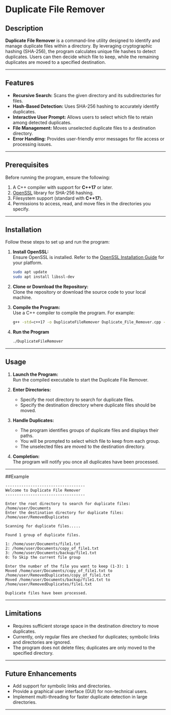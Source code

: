 # Duplicate File Remover

## Description

**Duplicate File Remover** is a command-line utility designed to identify and manage duplicate files within a directory. By leveraging cryptographic hashing (SHA-256), the program calculates unique file hashes to detect duplicates. Users can then decide which file to keep, while the remaining duplicates are moved to a specified destination.

---

## Features

- **Recursive Search:** Scans the given directory and its subdirectories for files.
- **Hash-Based Detection:** Uses SHA-256 hashing to accurately identify duplicates.
- **Interactive User Prompt:** Allows users to select which file to retain among detected duplicates.
- **File Management:** Moves unselected duplicate files to a destination directory.
- **Error Handling:** Provides user-friendly error messages for file access or processing issues.

---

## Prerequisites

Before running the program, ensure the following:

1. A C++ compiler with support for **C++17** or later.
2. [OpenSSL](https://www.openssl.org/) library for SHA-256 hashing.
3. Filesystem support (standard with **C++17**).
4. Permissions to access, read, and move files in the directories you specify.

---

## Installation

Follow these steps to set up and run the program:

1. **Install OpenSSL:**  
   Ensure OpenSSL is installed. Refer to the [OpenSSL Installation Guide](https://www.openssl.org/docs/) for your platform.
   ```bash
   sudo apt update
   sudo apt install libssl-dev

3. **Clone or Download the Repository:**  
   Clone the repository or download the source code to your local machine.

4. **Compile the Program:**  
   Use a C++ compiler to compile the program. For example:
   ```bash
   g++ -std=c++17 -o DuplicateFileRemover Duplicate_File_Remover.cpp -lssl -lcrypto

5. **Run the Program**
   ```bash
   ./DuplicateFileRemover

---

## Usage

1. **Launch the Program:**  
   Run the compiled executable to start the Duplicate File Remover.

2. **Enter Directories:**  
   - Specify the root directory to search for duplicate files.  
   - Specify the destination directory where duplicate files should be moved.

3. **Handle Duplicates:**  
   - The program identifies groups of duplicate files and displays their paths.  
   - You will be prompted to select which file to keep from each group.  
   - The unselected files are moved to the destination directory.

4. **Completion:**  
   The program will notify you once all duplicates have been processed.

---

##Example

```plaintext
-----------------------------------
Welcome to Duplicate File Remover
-----------------------------------

Enter the root directory to search for duplicate files: /home/user/Documents
Enter the destination directory for duplicate files: /home/user/RemovedDuplicates

Scanning for duplicate files.....

Found 1 group of duplicate files.

1: /home/user/Documents/file1.txt
2: /home/user/Documents/copy_of_file1.txt
3: /home/user/Documents/backup/file1.txt
0: To Skip the current file group

Enter the number of the file you want to keep (1-3): 1
Moved /home/user/Documents/copy_of_file1.txt to /home/user/RemovedDuplicates/copy_of_file1.txt
Moved /home/user/Documents/backup/file1.txt to /home/user/RemovedDuplicates/file1.txt

Duplicate files have been processed.
```

---

## Limitations

- Requires sufficient storage space in the destination directory to move duplicates.
- Currently, only regular files are checked for duplicates; symbolic links and directories are ignored.
- The program does not delete files; duplicates are only moved to the specified directory.

---

## Future Enhancements

- Add support for symbolic links and directories.
- Provide a graphical user interface (GUI) for non-technical users.
- Implement multi-threading for faster duplicate detection in large directories.

---
